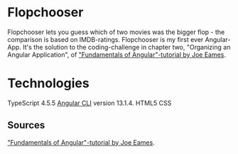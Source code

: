 # Flopchooser

Flopchooser lets you guess which of two movies was the bigger flop - the comparison is based on IMDB-ratings.  Flopchooser is my first ever Angular-App. It's the solution to the coding-challenge in chapter two, "Organizing an Angular Application", of ["Fundamentals of Angular"-tutorial by Joe Eames](https://thinkster.io/tutorials/fundamentals-of-angular-getting-started).

# Technologies
TypeScript 4.5.5
[Angular CLI](https://github.com/angular/angular-cli) version 13.1.4.
HTML5
CSS

## Sources
["Fundamentals of Angular"-tutorial by Joe Eames](https://thinkster.io/tutorials/fundamentals-of-angular-getting-started).
